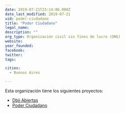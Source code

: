 ```yaml
---
date: 2019-07-21T23:14:06.000Z
date_last_modified: 2019-07-21
uid: poder-ciudadano
title: "Poder Ciudadano"
legal_name: 
description: ""
org_type: Organización civil sin fines de lucro (ONG)
website: 
year_founded: 
facebook: 
twitter: 
tags:

cities: 
  - Buenos Aires

---
```


Esta organización tiene los siguientes proyectos:

- [Dbjj Abiertas](/i/dbjj-abiertas.html)
- [Poder Ciudadano](/i/poder-ciudadano.html)
